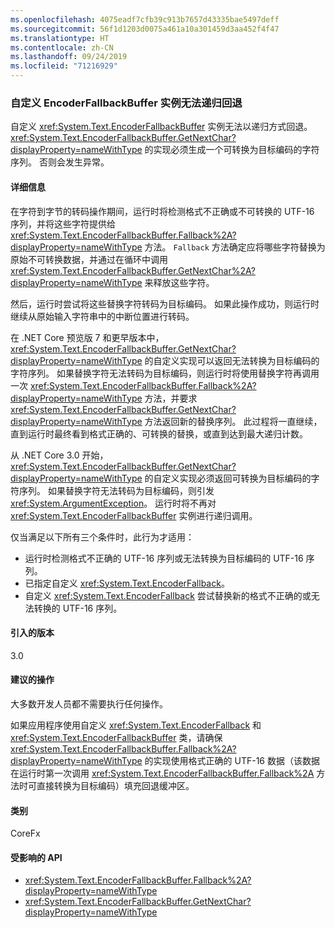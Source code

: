 ```yaml
---
ms.openlocfilehash: 4075eadf7cfb39c913b7657d43335bae5497deff
ms.sourcegitcommit: 56f1d1203d0075a461a10a301459d3aa452f4f47
ms.translationtype: HT
ms.contentlocale: zh-CN
ms.lasthandoff: 09/24/2019
ms.locfileid: "71216929"
---
```

### <a name="custom-encoderfallbackbuffer-instances-cannot-fall-back-recursively"></a>自定义 EncoderFallbackBuffer 实例无法递归回退

自定义 <xref:System.Text.EncoderFallbackBuffer> 实例无法以递归方式回退。 <xref:System.Text.EncoderFallbackBuffer.GetNextChar?displayProperty=nameWithType> 的实现必须生成一个可转换为目标编码的字符序列。 否则会发生异常。

#### <a name="details"></a>详细信息

在字符到字节的转码操作期间，运行时将检测格式不正确或不可转换的 UTF-16 序列，并将这些字符提供给 <xref:System.Text.EncoderFallbackBuffer.Fallback%2A?displayProperty=nameWithType> 方法。 `Fallback` 方法确定应将哪些字符替换为原始不可转换数据，并通过在循环中调用 <xref:System.Text.EncoderFallbackBuffer.GetNextChar%2A?displayProperty=nameWithType> 来释放这些字符。

然后，运行时尝试将这些替换字符转码为目标编码。 如果此操作成功，则运行时继续从原始输入字符串中的中断位置进行转码。

在 .NET Core 预览版 7 和更早版本中，<xref:System.Text.EncoderFallbackBuffer.GetNextChar?displayProperty=nameWithType> 的自定义实现可以返回无法转换为目标编码的字符序列。 如果替换字符无法转码为目标编码，则运行时将使用替换字符再调用一次 <xref:System.Text.EncoderFallbackBuffer.Fallback%2A?displayProperty=nameWithType> 方法，并要求 <xref:System.Text.EncoderFallbackBuffer.GetNextChar?displayProperty=nameWithType> 方法返回新的替换序列。 此过程将一直继续，直到运行时最终看到格式正确的、可转换的替换，或直到达到最大递归计数。

从 .NET Core 3.0 开始，<xref:System.Text.EncoderFallbackBuffer.GetNextChar?displayProperty=nameWithType> 的自定义实现必须返回可转换为目标编码的字符序列。 如果替换字符无法转码为目标编码，则引发 <xref:System.ArgumentException>。 运行时将不再对 <xref:System.Text.EncoderFallbackBuffer> 实例进行递归调用。

仅当满足以下所有三个条件时，此行为才适用：

- 运行时检测格式不正确的 UTF-16 序列或无法转换为目标编码的 UTF-16 序列。
- 已指定自定义 <xref:System.Text.EncoderFallback>。
- 自定义 <xref:System.Text.EncoderFallback> 尝试替换新的格式不正确的或无法转换的 UTF-16 序列。

#### <a name="version-introduced"></a>引入的版本

3.0

#### <a name="recommended-action"></a>建议的操作

大多数开发人员都不需要执行任何操作。

如果应用程序使用自定义 <xref:System.Text.EncoderFallback> 和 <xref:System.Text.EncoderFallbackBuffer> 类，请确保 <xref:System.Text.EncoderFallbackBuffer.Fallback%2A?displayProperty=nameWithType> 的实现使用格式正确的 UTF-16 数据（该数据在运行时第一次调用 <xref:System.Text.EncoderFallbackBuffer.Fallback%2A> 方法时可直接转换为目标编码）填充回退缓冲区。

#### <a name="category"></a>类别

CoreFx

#### <a name="affected-apis"></a>受影响的 API

- <xref:System.Text.EncoderFallbackBuffer.Fallback%2A?displayProperty=nameWithType>
- <xref:System.Text.EncoderFallbackBuffer.GetNextChar?displayProperty=nameWithType>

<!--

### Affected APIs

- `Overload:System.Text.EncoderFallbackBuffer.Fallback`
- `M:System.Text.EncoderFallbackBuffer.GetNextChar`

-->
